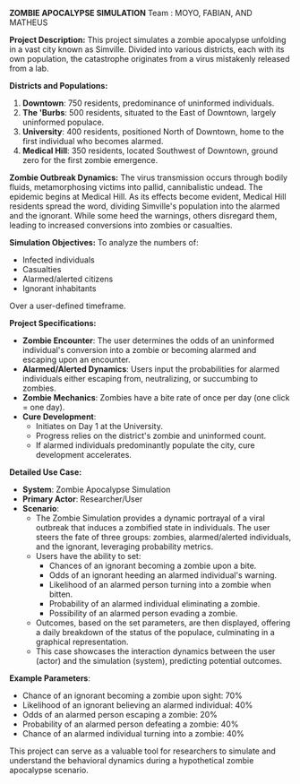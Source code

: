 **ZOMBIE APOCALYPSE SIMULATION**
Team : MOYO, FABIAN, AND MATHEUS

**Project Description:**
This project simulates a zombie apocalypse unfolding in a vast city known as Simville. Divided into various districts, each with its own population, the catastrophe originates from a virus mistakenly released from a lab.

**Districts and Populations:**

1. **Downtown**: 750 residents, predominance of uninformed individuals.
2. **The 'Burbs**: 500 residents, situated to the East of Downtown, largely uninformed populace.
3. **University**: 400 residents, positioned North of Downtown, home to the first individual who becomes alarmed.
4. **Medical Hill**: 350 residents, located Southwest of Downtown, ground zero for the first zombie emergence.

**Zombie Outbreak Dynamics:**
The virus transmission occurs through bodily fluids, metamorphosing victims into pallid, cannibalistic undead. The epidemic begins at Medical Hill. As its effects become evident, Medical Hill residents spread the word, dividing Simville's population into the alarmed and the ignorant. While some heed the warnings, others disregard them, leading to increased conversions into zombies or casualties.

**Simulation Objectives:**
To analyze the numbers of:

- Infected individuals
- Casualties
- Alarmed/alerted citizens
- Ignorant inhabitants

Over a user-defined timeframe.

**Project Specifications:**

- **Zombie Encounter**: The user determines the odds of an uninformed individual's conversion into a zombie or becoming alarmed and escaping upon an encounter.
- **Alarmed/Alerted Dynamics**: Users input the probabilities for alarmed individuals either escaping from, neutralizing, or succumbing to zombies.
- **Zombie Mechanics**: Zombies have a bite rate of once per day (one click = one day).
- **Cure Development**:
  - Initiates on Day 1 at the University.
  - Progress relies on the district's zombie and uninformed count.
  - If alarmed individuals predominantly populate the city, cure development accelerates.

**Detailed Use Case:**

- **System**: Zombie Apocalypse Simulation
- **Primary Actor**: Researcher/User
- **Scenario**:
  - The Zombie Simulation provides a dynamic portrayal of a viral outbreak that induces a zombified state in individuals. The user steers the fate of three groups: zombies, alarmed/alerted individuals, and the ignorant, leveraging probability metrics.
  - Users have the ability to set:
    - Chances of an ignorant becoming a zombie upon a bite.
    - Odds of an ignorant heeding an alarmed individual's warning.
    - Likelihood of an alarmed person turning into a zombie when bitten.
    - Probability of an alarmed individual eliminating a zombie.
    - Possibility of an alarmed person evading a zombie.
  - Outcomes, based on the set parameters, are then displayed, offering a daily breakdown of the status of the populace, culminating in a graphical representation.
  - This case showcases the interaction dynamics between the user (actor) and the simulation (system), predicting potential outcomes.

**Example Parameters**:

- Chance of an ignorant becoming a zombie upon sight: 70%
- Likelihood of an ignorant believing an alarmed individual: 40%
- Odds of an alarmed person escaping a zombie: 20%
- Probability of an alarmed person defeating a zombie: 40%
- Chance of an alarmed individual turning into a zombie: 40%

This project can serve as a valuable tool for researchers to simulate and understand the behavioral dynamics during a hypothetical zombie apocalypse scenario.
